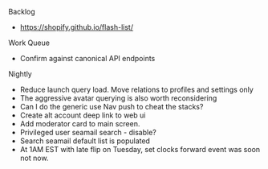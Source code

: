 Backlog
* https://shopify.github.io/flash-list/

Work Queue
* Confirm against canonical API endpoints

Nightly
* Reduce launch query load. Move relations to profiles and settings only
* The aggressive avatar querying is also worth reconsidering
* Can I do the generic use Nav push to cheat the stacks?
* Create alt account deep link to web ui
* Add moderator card to main screen.
* Privileged user seamail search - disable?
* Search seamail default list is populated
* At 1AM EST with late flip on Tuesday, set clocks forward event was soon not now.

